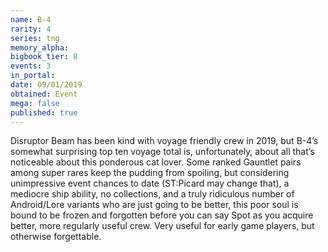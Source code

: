 ```yaml
---
name: B-4
rarity: 4
series: tng
memory_alpha:
bigbook_tier: 8
events: 3
in_portal:
date: 09/01/2019
obtained: Event
mega: false
published: true
---
```


Disruptor Beam has been kind with voyage friendly crew in 2019, but B-4’s somewhat surprising top ten voyage total is, unfortunately, about all that’s noticeable about this ponderous cat lover. Some ranked Gauntlet pairs among super rares keep the pudding from spoiling, but considering unimpressive event chances to date (ST:Picard may change that), a mediocre ship ability, no collections, and a truly ridiculous number of Android/Lore variants who are just going to be better, this poor soul is bound to be frozen and forgotten before you can say Spot as you acquire better, more regularly useful crew. Very useful for early game players, but otherwise forgettable.
